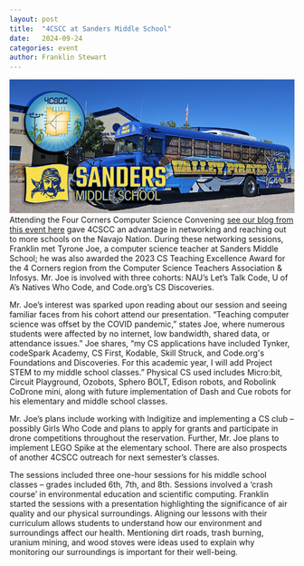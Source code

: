 ```yaml
---
layout: post
title:  "4CSCC at Sanders Middle School"
date:   2024-09-24
categories: event
author: Franklin Stewart
---
```

![Sanders Middle School](/images/2024-09-24-sanders-middle-school/20240924_SMSBus.png)
Attending the Four Corners Computer Science Convening [see our blog from this event here](/event/2024/07/09/four-corners-cs-convening.html) gave 4CSCC an advantage in networking and reaching out to more schools on the Navajo Nation.   During these networking sessions, Franklin met Tyrone Joe, a computer science teacher at Sanders Middle School; he was also awarded the 2023 CS Teaching Excellence Award for the 4 Corners region from the Computer Science Teachers Association & Infosys.  Mr. Joe is involved with three cohorts: NAU’s Let’s Talk Code, U of A’s Natives Who Code, and Code.org’s CS Discoveries.

 Mr. Joe’s interest was sparked upon reading about our session and seeing familiar faces from his cohort attend our presentation.  “Teaching computer science was offset by the COVID pandemic,” states Joe, where numerous students were affected by no internet, low bandwidth, shared data, or attendance issues.”  Joe shares, “my CS applications have included Tynker, codeSpark Academy, CS First, Kodable, Skill Struck, and Code.org's Foundations and Discoveries. For this academic year, I will add Project STEM to my middle school classes.”  Physical CS used includes Micro:bit, Circuit Playground, Ozobots, Sphero BOLT, Edison robots, and Robolink CoDrone mini, along with future implementation of Dash and Cue robots for his elementary and middle school classes.

Mr. Joe’s plans include working with Indigitize and implementing a CS club – possibly Girls Who Code and plans to apply for grants and participate in drone competitions throughout the reservation.  Further, Mr. Joe plans to implement LEGO Spike at the elementary school.  There are also prospects of another 4CSCC outreach for next semester’s classes.

The sessions included three one-hour sessions for his middle school classes – grades included 6th, 7th, and 8th.  Sessions involved a ‘crash course’ in environmental education and scientific computing.  Franklin started the sessions with a presentation highlighting the significance of air quality and our physical surroundings.  Aligning our lessons with their curriculum allows students to understand how our environment and surroundings affect our health.  Mentioning dirt roads, trash burning, uranium mining, and wood stoves were ideas used to explain why monitoring our surroundings is important for their well-being. 
